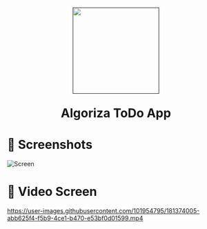 <h1 align="center">
  <br>
  <a href=""><img src="https://user-images.githubusercontent.com/101954795/182439758-67530ae3-5a8f-4a3f-94e1-e379e0097f8d.png" width="200" hspace="4"></a>

  <br>
  
  Algoriza ToDo App
  
</h1>

# 📱 Screenshots #

![Screen](https://user-images.githubusercontent.com/101954795/181373947-7a52e2e9-bc65-4e92-9c53-0b2f948c4cf8.jpg)

# 📱 Video Screen #

https://user-images.githubusercontent.com/101954795/181374005-abb625f4-f5b9-4ce1-b470-e53bf0d01599.mp4
